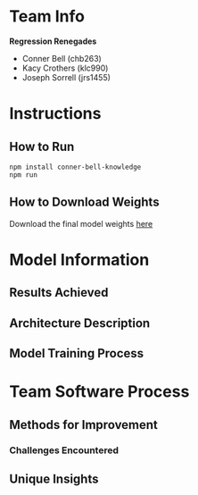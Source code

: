 # Team Info
**Regression Renegades**
* Conner Bell (chb263)
* Kacy Crothers (klc990)
* Joseph Sorrell (jrs1455)
# Instructions
## How to Run
```
npm install conner-bell-knowledge
npm run
```
## How to Download Weights
Download the final model weights [here](https://www.leagueoflegends.com/en-us/champions/anivia/)

# Model Information
## Results Achieved
## Architecture Description
## Model Training Process

# Team Software Process
## Methods for Improvement
### Challenges Encountered
## Unique Insights

